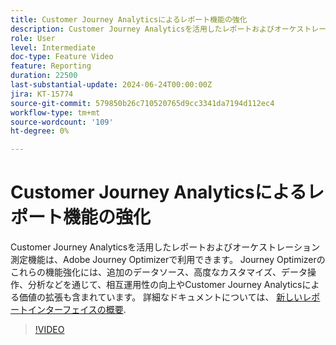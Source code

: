 ```yaml
---
title: Customer Journey Analyticsによるレポート機能の強化
description: Customer Journey Analyticsを活用したレポートおよびオーケストレーション測定機能は、Adobe Journey Optimizerで利用できます。 Journey Optimizerのこれらの機能強化には、追加のデータソース、高度なカスタマイズ、データ操作、分析などを通じて、相互運用性の向上やCustomer Journey Analyticsによる価値の拡張も含まれています。
role: User
level: Intermediate
doc-type: Feature Video
feature: Reporting
duration: 22500
last-substantial-update: 2024-06-24T00:00:00Z
jira: KT-15774
source-git-commit: 579850b26c710520765d9cc3341da7194d112ec4
workflow-type: tm+mt
source-wordcount: '109'
ht-degree: 0%

---
```



# Customer Journey Analyticsによるレポート機能の強化

Customer Journey Analyticsを活用したレポートおよびオーケストレーション測定機能は、Adobe Journey Optimizerで利用できます。 Journey Optimizerのこれらの機能強化には、追加のデータソース、高度なカスタマイズ、データ操作、分析などを通じて、相互運用性の向上やCustomer Journey Analyticsによる価値の拡張も含まれています。
詳細なドキュメントについては、 [新しいレポートインターフェイスの概要](https://experienceleague.adobe.com/en/docs/journey-optimizer/using/channel-report/report-gs-cja).

>[!VIDEO](https://video.tv.adobe.com/v/3430413/?learn=on)
